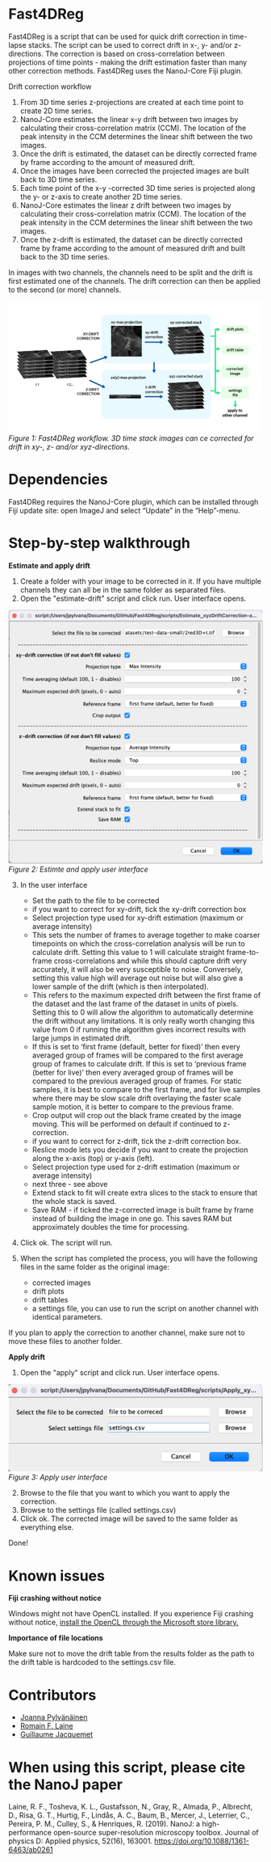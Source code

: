 # Fast4DReg

Fast4DReg is a script that can be used for quick drift correction in time-lapse stacks. The script can be used to correct drift in x-, y- and/or z-directions. The correction is based on cross-correlation between projections of time points - making the drift estimation faster than many other correction methods. Fast4DReg uses the NanoJ-Core Fiji plugin.

Drift correction workflow
1. From 3D time series z-projections are created at each time point to create 2D time series. 
2. NanoJ-Core estimates the linear x-y drift between two images by calculating their cross-correlation matrix (CCM). The location of the peak intensity in the CCM determines the linear shift between the two images. 
3. Once the drift is estimated, the dataset can be directly corrected frame by frame according to the amount of measured drift. 
4. Once the images have been corrected the projected images are built back to 3D time series.
5. Each time point of the x-y -corrected 3D time series is projected along the y- or z-axis to create another 2D time series. 
6. NanoJ-Core estimates the linear z drift between two images by calculating their cross-correlation matrix (CCM). The location of the peak intensity in the CCM determines the linear shift between the two images. 
7. Once the z-drift is estimated, the dataset can be directly corrected frame by frame according to the amount of measured drift and built back to the 3D time series.

In images with two channels, the channels need to be split and the drift is first estimated one of the channels. The drift correction can then be applied to the second (or more) channels.

![image](images/methodDescription.png)
*Figure 1: Fast4DReg workflow. 3D time stack images can ce corrected for drift in xy-, z- and/or xyz-directions.*

# Dependencies

Fast4DReg requires the NanoJ-Core plugin, which can be installed through Fiji update site: open ImageJ and select “Update” in the “Help”-menu.


# Step-by-step walkthrough

**Estimate and apply drift**
1. Create a folder with your image to be corrected in it. If you have multiple channels they can all be in the same folder as separated files.
2. Open the "estimate-drift" script and click run. User interface opens.

![image](images/Fast4DregUI.png)
*Figure 2: Estimte and apply user interface*

3. In the user interface
     - Set the path to the file to be corrected
     - if you want to correct for xy-drift, tick the xy-drift correction box
     - Select projection type used for xy-drift estimation (maximum or average intensity) 
     - This sets the number of frames to average together to make coarser timepoints on which the
cross-correlation analysis will be run to calculate drift. Setting this value to 1 will calculate
straight frame-to-frame cross-correlations and while this should capture drift very accurately, it
will also be very susceptible to noise. Conversely, setting this value high will average out noise
but will also give a lower sample of the drift (which is then interpolated).
     - This refers to the maximum expected drift between the first frame of the dataset and the last
frame of the dataset in units of pixels. Setting this to 0 will allow the algorithm to automatically
determine the drift without any limitations. It is only really worth changing this value from 0 if
running the algorithm gives incorrect results with large jumps in estimated drift.
    - If this is set to ‘first frame (default, better for fixed)’ then every averaged group of frames will be
compared to the first average group of frames to calculate drift. If this is set to ‘previous frame
(better for live)’ then every averaged group of frames will be compared to the previous averaged
group of frames. For static samples, it is best to
compare to the first frame, and for live samples where there may be slow scale drift overlaying
the faster scale sample motion, it is better to compare to the previous frame.
    - Crop output will crop out the black frame created by the image moving. This will be performed on default if continued to z-correction.
    - if you want to correct for z-drift, tick the z-drift correction box.
    - Reslice mode lets you decide if you want to create the projection along the x-axis (top) or y-axis (left).
    - Select projection type used for z-drift estimation (maximum or average intensity) 
    - next three - see above
    - Extend stack to fit will create extra slices to the stack to ensure that the whole stack is saved.
    - Save RAM - if ticked the z-corrected image is built frame by frame instead of building the image in one go. This saves RAM but approximately doubles the time for processing.
  
  1. Click ok. The script will run.
  2. When the script has completed the process, you will have the following files in the same folder as the original image:
       - corrected images
       - drift plots
       - drift tables
       - a settings file, you can use to run the script on another channel with identical parameters. 
   
   If you plan to apply the correction to another channel, make sure not to move these files to another folder.
  
**Apply drift**

1. Open the "apply" script and click run. User interface opens.  

![image](images/applyUI.png)
*Figure 3: Apply user interface*


2. Browse to the file that you want to which you want to apply the correction.
3. Browse to the settings file (called settings.csv)
4. Click ok. The corrected image will be saved to the same folder as everything else.

Done!



# Known issues

**Fiji crashing without notice**

Windows might not have OpenCL installed. If you experience Fiji crashing without notice, [install the OpenCL through the Microsoft store library.](https://www.microsoft.com/en-us/p/opencl-and-opengl-compatibility-pack/9nqpsl29bfff?activetab=pivot:overviewtab)

**Importance of file locations**

Make sure not to move the drift table from the results folder as the path to the drift table is hardcoded to the settings.csv file. 


# Contributors

* [Joanna Pylvänäinen](https://twitter.com/JwPylvanainen)
* [Romain F. Laine](https://twitter.com/LaineBioImaging)
* [Guillaume Jacquemet](https://twitter.com/guijacquemet)



# When using this script, please cite the NanoJ paper

Laine, R. F., Tosheva, K. L., Gustafsson, N., Gray, R., Almada, P., Albrecht, D., Risa, G. T., Hurtig, F., Lindås, A. C., Baum, B., Mercer, J., Leterrier, C., Pereira, P. M., Culley, S., & Henriques, R. (2019). NanoJ: a high-performance open-source super-resolution microscopy toolbox. Journal of physics D: Applied physics, 52(16), 163001. https://doi.org/10.1088/1361-6463/ab0261


